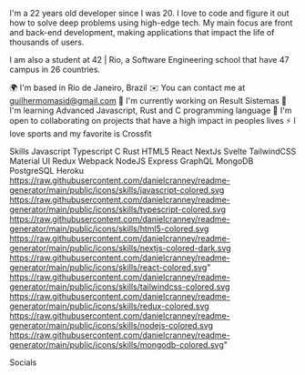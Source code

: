 I'm a 22 years old developer since I was 20. I love to code and figure it out how to solve deep problems using high-edge tech. My main focus are front and back-end development, making applications that impact the life of thousands of users.

I am also a student at 42 | Rio, a Software Engineering school that have 47 campus in 26 countries.

🌍 I'm based in Rio de Janeiro, Brazil
✉️ You can contact me at guilhermomasid@gmail.com
🚀 I'm currently working on Result Sistemas
🧠 I'm learning Advanced Javascript, Rust and C programming language
🤝 I'm open to collaborating on projects that have a high impact in peoples lives
⚡ I love sports and my favorite is Crossfit


Skills
Javascript Typescript C Rust HTML5 React NextJs Svelte TailwindCSS Material UI Redux Webpack NodeJS Express GraphQL MongoDB PostgreSQL Heroku
https://raw.githubusercontent.com/danielcranney/readme-generator/main/public/icons/skills/javascript-colored.svg
https://raw.githubusercontent.com/danielcranney/readme-generator/main/public/icons/skills/typescript-colored.svg
https://raw.githubusercontent.com/danielcranney/readme-generator/main/public/icons/skills/html5-colored.svg
https://raw.githubusercontent.com/danielcranney/readme-generator/main/public/icons/skills/nextjs-colored-dark.svg
https://raw.githubusercontent.com/danielcranney/readme-generator/main/public/icons/skills/react-colored.svg"
https://raw.githubusercontent.com/danielcranney/readme-generator/main/public/icons/skills/tailwindcss-colored.svg
https://raw.githubusercontent.com/danielcranney/readme-generator/main/public/icons/skills/redux-colored.svg
https://raw.githubusercontent.com/danielcranney/readme-generator/main/public/icons/skills/nodejs-colored.svg
https://raw.githubusercontent.com/danielcranney/readme-generator/main/public/icons/skills/mongodb-colored.svg"

Socials
    
